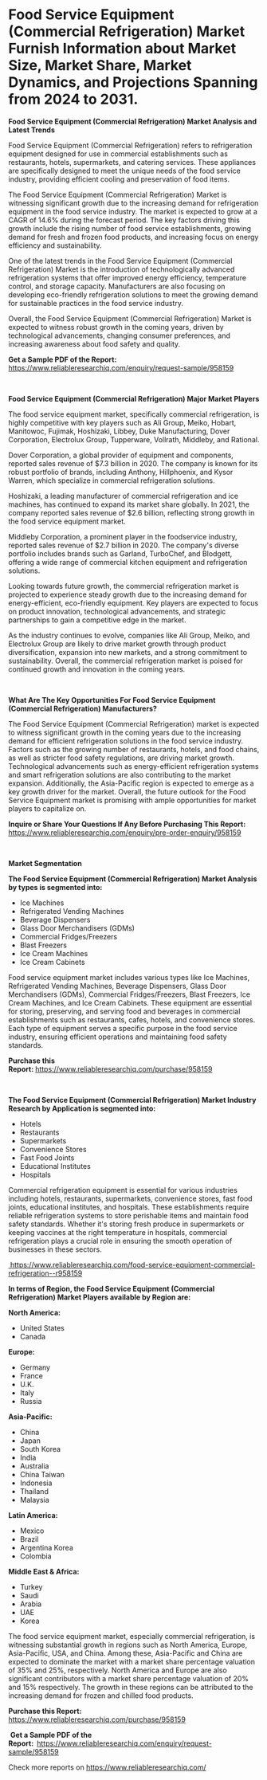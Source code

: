 <p><h1>Food Service Equipment (Commercial Refrigeration) Market Furnish Information about Market Size, Market Share, Market Dynamics, and Projections Spanning from 2024 to 2031.</h1></p><p><strong>Food Service Equipment (Commercial Refrigeration) Market Analysis and Latest Trends</strong></p>
<p><p>Food Service Equipment (Commercial Refrigeration) refers to refrigeration equipment designed for use in commercial establishments such as restaurants, hotels, supermarkets, and catering services. These appliances are specifically designed to meet the unique needs of the food service industry, providing efficient cooling and preservation of food items.</p><p>The Food Service Equipment (Commercial Refrigeration) Market is witnessing significant growth due to the increasing demand for refrigeration equipment in the food service industry. The market is expected to grow at a CAGR of 14.6% during the forecast period. The key factors driving this growth include the rising number of food service establishments, growing demand for fresh and frozen food products, and increasing focus on energy efficiency and sustainability.</p><p>One of the latest trends in the Food Service Equipment (Commercial Refrigeration) Market is the introduction of technologically advanced refrigeration systems that offer improved energy efficiency, temperature control, and storage capacity. Manufacturers are also focusing on developing eco-friendly refrigeration solutions to meet the growing demand for sustainable practices in the food service industry.</p><p>Overall, the Food Service Equipment (Commercial Refrigeration) Market is expected to witness robust growth in the coming years, driven by technological advancements, changing consumer preferences, and increasing awareness about food safety and quality.</p></p>
<p><strong>Get a Sample PDF of the Report:&nbsp;</strong> <a href="https://www.reliableresearchiq.com/enquiry/request-sample/958159">https://www.reliableresearchiq.com/enquiry/request-sample/958159</a></p>
<p>&nbsp;</p>
<p><strong>Food Service Equipment (Commercial Refrigeration) Major Market Players</strong></p>
<p><p>The food service equipment market, specifically commercial refrigeration, is highly competitive with key players such as Ali Group, Meiko, Hobart, Manitowoc, Fujimak, Hoshizaki, Libbey, Duke Manufacturing, Dover Corporation, Electrolux Group, Tupperware, Vollrath, Middleby, and Rational.</p><p>Dover Corporation, a global provider of equipment and components, reported sales revenue of $7.3 billion in 2020. The company is known for its robust portfolio of brands, including Anthony, Hillphoenix, and Kysor Warren, which specialize in commercial refrigeration solutions.</p><p>Hoshizaki, a leading manufacturer of commercial refrigeration and ice machines, has continued to expand its market share globally. In 2021, the company reported sales revenue of $2.6 billion, reflecting strong growth in the food service equipment market.</p><p>Middleby Corporation, a prominent player in the foodservice industry, reported sales revenue of $2.7 billion in 2020. The company's diverse portfolio includes brands such as Garland, TurboChef, and Blodgett, offering a wide range of commercial kitchen equipment and refrigeration solutions.</p><p>Looking towards future growth, the commercial refrigeration market is projected to experience steady growth due to the increasing demand for energy-efficient, eco-friendly equipment. Key players are expected to focus on product innovation, technological advancements, and strategic partnerships to gain a competitive edge in the market.</p><p>As the industry continues to evolve, companies like Ali Group, Meiko, and Electrolux Group are likely to drive market growth through product diversification, expansion into new markets, and a strong commitment to sustainability. Overall, the commercial refrigeration market is poised for continued growth and innovation in the coming years.</p></p>
<p>&nbsp;</p>
<p><strong>What Are The Key Opportunities For Food Service Equipment (Commercial Refrigeration) Manufacturers?</strong></p>
<p><p>The Food Service Equipment (Commercial Refrigeration) market is expected to witness significant growth in the coming years due to the increasing demand for efficient refrigeration solutions in the food service industry. Factors such as the growing number of restaurants, hotels, and food chains, as well as stricter food safety regulations, are driving market growth. Technological advancements such as energy-efficient refrigeration systems and smart refrigeration solutions are also contributing to the market expansion. Additionally, the Asia-Pacific region is expected to emerge as a key growth driver for the market. Overall, the future outlook for the Food Service Equipment market is promising with ample opportunities for market players to capitalize on.</p></p>
<p><strong>Inquire or Share Your Questions If Any Before Purchasing This Report:</strong> <a href="https://www.reliableresearchiq.com/enquiry/pre-order-enquiry/958159">https://www.reliableresearchiq.com/enquiry/pre-order-enquiry/958159</a></p>
<p>&nbsp;</p>
<p><strong>Market Segmentation</strong></p>
<p><strong>The Food Service Equipment (Commercial Refrigeration) Market Analysis by types is segmented into:</strong></p>
<p><ul><li>Ice Machines</li><li>Refrigerated Vending Machines</li><li>Beverage Dispensers</li><li>Glass Door Merchandisers (GDMs)</li><li>Commercial Fridges/Freezers</li><li>Blast Freezers</li><li>Ice Cream Machines</li><li>Ice Cream Cabinets</li></ul></p>
<p><p>Food service equipment market includes various types like Ice Machines, Refrigerated Vending Machines, Beverage Dispensers, Glass Door Merchandisers (GDMs), Commercial Fridges/Freezers, Blast Freezers, Ice Cream Machines, and Ice Cream Cabinets. These equipment are essential for storing, preserving, and serving food and beverages in commercial establishments such as restaurants, cafes, hotels, and convenience stores. Each type of equipment serves a specific purpose in the food service industry, ensuring efficient operations and maintaining food safety standards.</p></p>
<p><strong>Purchase this Report:&nbsp;</strong><a href="https://www.reliableresearchiq.com/purchase/958159">https://www.reliableresearchiq.com/purchase/958159</a></p>
<p>&nbsp;</p>
<p><strong>The Food Service Equipment (Commercial Refrigeration) Market Industry Research by Application is segmented into:</strong></p>
<p><ul><li>Hotels</li><li>Restaurants</li><li>Supermarkets</li><li>Convenience Stores</li><li>Fast Food Joints</li><li>Educational Institutes</li><li>Hospitals</li></ul></p>
<p><p>Commercial refrigeration equipment is essential for various industries including hotels, restaurants, supermarkets, convenience stores, fast food joints, educational institutes, and hospitals. These establishments require reliable refrigeration systems to store perishable items and maintain food safety standards. Whether it's storing fresh produce in supermarkets or keeping vaccines at the right temperature in hospitals, commercial refrigeration plays a crucial role in ensuring the smooth operation of businesses in these sectors.</p></p>
<p><a href="https://www.reliableresearchiq.com/food-service-equipment-commercial-refrigeration--r958159">&nbsp;https://www.reliableresearchiq.com/food-service-equipment-commercial-refrigeration--r958159</a></p>
<p><strong>In terms of Region, the Food Service Equipment (Commercial Refrigeration) Market Players available by Region are:</strong></p>
<p>
    <p> <strong> North America: </strong>
        <ul>
            <li>United States</li>
            <li>Canada</li>
        </ul>
        </p> 
    <p> <strong> Europe: </strong>
        <ul>
            <li>Germany</li>
            <li>France</li>
            <li>U.K.</li>
            <li>Italy</li>
            <li>Russia</li>
        </ul>
        </p> 
    <p> <strong> Asia-Pacific: </strong>
        <ul>
            <li>China</li>
            <li>Japan</li>
            <li>South Korea</li>
            <li>India</li>
            <li>Australia</li>
            <li>China Taiwan</li>
            <li>Indonesia</li>
            <li>Thailand</li>
            <li>Malaysia</li>
        </ul>
        </p> 
    <p> <strong> Latin America: </strong>
        <ul>
            <li>Mexico</li>
            <li>Brazil</li>
            <li>Argentina Korea</li>
            <li>Colombia</li>
        </ul>
        </p> 
    <p> <strong> Middle East & Africa: </strong>
        <ul>
            <li>Turkey</li>
            <li>Saudi</li>
            <li>Arabia</li>
            <li>UAE</li>
            <li>Korea</li>
        </ul>
    </p>
    </p>
<p><p>The food service equipment market, especially commercial refrigeration, is witnessing substantial growth in regions such as North America, Europe, Asia-Pacific, USA, and China. Among these, Asia-Pacific and China are expected to dominate the market with a market share percentage valuation of 35% and 25%, respectively. North America and Europe are also significant contributors with a market share percentage valuation of 20% and 15% respectively. The growth in these regions can be attributed to the increasing demand for frozen and chilled food products.</p></p>
<p><strong>Purchase this Report: </strong><a href="https://www.reliableresearchiq.com/purchase/958159">https://www.reliableresearchiq.com/purchase/958159</a></p>
<p>&nbsp;<strong>Get a Sample PDF of the Report:&nbsp;&nbsp;</strong><a href="https://www.reliableresearchiq.com/enquiry/request-sample/958159">https://www.reliableresearchiq.com/enquiry/request-sample/958159</a></p>
<p><strong></strong></p>
<p>Check more reports on <a href="https://www.reliableresearchiq.com/">https://www.reliableresearchiq.com/</a></p>